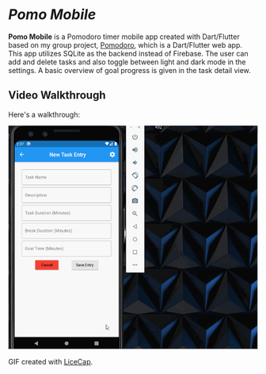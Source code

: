 # *Pomo Mobile*

**Pomo Mobile** is a Pomodoro timer mobile app created with Dart/Flutter based on my group project, [Pomodoro](https://github.com/jamiemott/Pomodoro), which is a Dart/Flutter web app.  This app utilizes SQLite as the backend instead of Firebase. The user can add and delete tasks and also toggle between light and dark mode in the settings.  A basic overview of goal progress is given in the task detail view.


## Video Walkthrough

Here's a walkthrough:

<img src='walkthrough.gif' title='Video Walkthrough' width='' alt='Video Walkthrough' />

GIF created with [LiceCap](http://www.cockos.com/licecap/).
